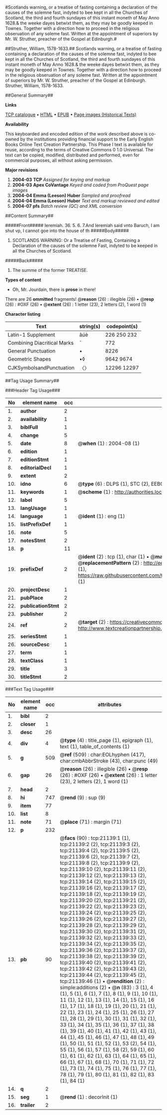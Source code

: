 #Scotlands warning, or a treatise of fasting containing a declaration of the causes of the solemne fast, indyted to bee kept in all the Churches of Scotland, the third and fourth sundayes of this instant moneth of May Anno 1628.& the weeke dayes betwixt them, as they may be goodly keeped in Townes. Together with a direction how to proceed in the religious obseruation of any soleme fast. Written at the appointment of superiors by Mr. W. Struther, preacher of the Gospel at Edinburgh.#

##Struther, William, 1578-1633.##
Scotlands warning, or a treatise of fasting containing a declaration of the causes of the solemne fast, indyted to bee kept in all the Churches of Scotland, the third and fourth sundayes of this instant moneth of May Anno 1628.& the weeke dayes betwixt them, as they may be goodly keeped in Townes. Together with a direction how to proceed in the religious obseruation of any soleme fast. Written at the appointment of superiors by Mr. W. Struther, preacher of the Gospel at Edinburgh.
Struther, William, 1578-1633.

##General Summary##

**Links**

[TCP catalogue](http://www.ota.ox.ac.uk/tcp/)  • 
[HTML](http://tei.it.ox.ac.uk/tcp/Texts-HTML/free/A13/A13082.html)  • 
[EPUB](http://tei.it.ox.ac.uk/tcp/Texts-EPUB/free/A13/A13082.epub) • 
[Page images (Historical Texts)](https://data.historicaltexts.jisc.ac.uk/view?pubId=eebo-99855638e&pageId=eebo-99855638e-21139-1)

**Availability**

This keyboarded and encoded edition of the
	       work described above is co-owned by the institutions
	       providing financial support to the Early English Books
	       Online Text Creation Partnership. This Phase I text is
	       available for reuse, according to the terms of Creative
	       Commons 0 1.0 Universal. The text can be copied,
	       modified, distributed and performed, even for
	       commercial purposes, all without asking permission.

**Major revisions**

1. __2004-03__ __TCP__ *Assigned for keying and markup*
1. __2004-03__ __Apex CoVantage__ *Keyed and coded from ProQuest page images*
1. __2004-04__ __Emma (Leeson) Huber__ *Sampled and proofread*
1. __2004-04__ __Emma (Leeson) Huber__ *Text and markup reviewed and edited*
1. __2004-07__ __pfs__ *Batch review (QC) and XML conversion*

##Content Summary##

#####Front#####
Ieremiah. 36. 5. 6. 7.And Ieremiah said vnto Baruch, I am shut vp, I cannot goe into the house of th
#####Body#####

1. SCOTLANDS WARNING: Or a Treatise of Fasting, Containing a Declaration of the causes of the solemne Fast, indyted to be keeped in all the Churches of Scotland.

#####Back#####

1. The summe of the former TREATISE.

**Types of content**

  * Oh, Mr. Jourdain, there is **prose** in there!

There are 26 **ommitted** fragments! 
 @__reason__ (26) : illegible (26)  •  @__resp__ (26) : #OXF (26)  •  @__extent__ (26) : 1 letter (23), 2 letters (2), 1 word (1)

**Character listing**


|Text|string(s)|codepoint(s)|
|---|---|---|
|Latin-1 Supplement|âúè|226 250 232|
|Combining             Diacritical Marks|̄|772|
|General Punctuation|•|8226|
|Geometric Shapes|▪◊|9642 9674|
|CJKSymbolsandPunctuation|〈〉|12296 12297|

##Tag Usage Summary##

###Header Tag Usage###

|No|element name|occ|attributes|
|---|---|---|---|
|1.|__author__|2||
|2.|__availability__|1||
|3.|__biblFull__|1||
|4.|__change__|5||
|5.|__date__|8| @__when__ (1) : 2004-08 (1)|
|6.|__edition__|1||
|7.|__editionStmt__|1||
|8.|__editorialDecl__|1||
|9.|__extent__|2||
|10.|__idno__|6| @__type__ (6) : DLPS (1), STC (2), EEBO-CITATION (1), PROQUEST (1), VID (1)|
|11.|__keywords__|1| @__scheme__ (1) : http://authorities.loc.gov/ (1)|
|12.|__label__|5||
|13.|__langUsage__|1||
|14.|__language__|1| @__ident__ (1) : eng (1)|
|15.|__listPrefixDef__|1||
|16.|__note__|5||
|17.|__notesStmt__|2||
|18.|__p__|11||
|19.|__prefixDef__|2| @__ident__ (2) : tcp (1), char (1)  •  @__matchPattern__ (2) : ([0-9\-]+):([0-9IVX]+) (1), (.+) (1)  •  @__replacementPattern__ (2) : http://eebo.chadwyck.com/downloadtiff?vid=$1&page=$2 (1), https://raw.githubusercontent.com/textcreationpartnership/Texts/master/tcpchars.xml#$1 (1)|
|20.|__projectDesc__|1||
|21.|__pubPlace__|2||
|22.|__publicationStmt__|2||
|23.|__publisher__|2||
|24.|__ref__|2| @__target__ (2) : https://creativecommons.org/publicdomain/zero/1.0/ (1), http://www.textcreationpartnership.org/docs/. (1)|
|25.|__seriesStmt__|1||
|26.|__sourceDesc__|1||
|27.|__term__|1||
|28.|__textClass__|1||
|29.|__title__|3||
|30.|__titleStmt__|2||


###Text Tag Usage###

|No|element name|occ|attributes|
|---|---|---|---|
|1.|__bibl__|2||
|2.|__closer__|1||
|3.|__desc__|26||
|4.|__div__|4| @__type__ (4) : title_page (1), epigraph (1), text (1), table_of_contents (1)|
|5.|__g__|509| @__ref__ (509) : char:EOLhyphen (417), char:cmbAbbrStroke (43), char:punc (49)|
|6.|__gap__|26| @__reason__ (26) : illegible (26)  •  @__resp__ (26) : #OXF (26)  •  @__extent__ (26) : 1 letter (23), 2 letters (2), 1 word (1)|
|7.|__head__|2||
|8.|__hi__|747| @__rend__ (9) : sup (9)|
|9.|__item__|77||
|10.|__list__|8||
|11.|__note__|71| @__place__ (71) : margin (71)|
|12.|__p__|232||
|13.|__pb__|90| @__facs__ (90) : tcp:21139:1 (1), tcp:21139:2 (2), tcp:21139:3 (2), tcp:21139:4 (2), tcp:21139:5 (2), tcp:21139:6 (2), tcp:21139:7 (2), tcp:21139:8 (2), tcp:21139:9 (2), tcp:21139:10 (2), tcp:21139:11 (2), tcp:21139:12 (2), tcp:21139:13 (2), tcp:21139:14 (2), tcp:21139:15 (2), tcp:21139:16 (2), tcp:21139:17 (2), tcp:21139:18 (2), tcp:21139:19 (2), tcp:21139:20 (2), tcp:21139:21 (2), tcp:21139:22 (2), tcp:21139:23 (2), tcp:21139:24 (2), tcp:21139:25 (2), tcp:21139:26 (2), tcp:21139:27 (2), tcp:21139:28 (2), tcp:21139:29 (2), tcp:21139:30 (2), tcp:21139:31 (2), tcp:21139:32 (2), tcp:21139:33 (2), tcp:21139:34 (2), tcp:21139:35 (2), tcp:21139:36 (2), tcp:21139:37 (2), tcp:21139:38 (2), tcp:21139:39 (2), tcp:21139:40 (2), tcp:21139:41 (2), tcp:21139:42 (2), tcp:21139:43 (2), tcp:21139:44 (2), tcp:21139:45 (2), tcp:21139:46 (1)  •  @__rendition__ (2) : simple:additions (2)  •  @__n__ (83) : 3 (1), 4 (1), 5 (1), 6 (1), 7 (1), 8 (1), 9 (1), 10 (1), 11 (1), 12 (1), 13 (1), 14 (1), 15 (1), 16 (1), 17 (1), 18 (1), 19 (1), 20 (1), 21 (1), 22 (1), 23 (1), 24 (1), 25 (1), 26 (1), 27 (1), 28 (1), 29 (1), 30 (1), 31 (1), 32 (1), 33 (1), 34 (1), 35 (1), 36 (1), 37 (1), 38 (1), 39 (1), 40 (1), 41 (1), 42 (1), 43 (1), 44 (1), 45 (1), 46 (1), 47 (1), 48 (1), 49 (1), 50 (1), 51 (1), 52 (1), 53 (2), 54 (1), 55 (1), 56 (1), 57 (1), 58 (2), 59 (1), 60 (1), 61 (1), 62 (1), 63 (1), 64 (1), 65 (1), 66 (1), 67 (1), 68 (1), 70 (1), 71 (1), 72 (1), 73 (1), 74 (1), 75 (1), 76 (1), 77 (1), 78 (1), 79 (1), 80 (1), 81 (1), 82 (1), 83 (1), 84 (1)|
|14.|__q__|2||
|15.|__seg__|1| @__rend__ (1) : decorInit (1)|
|16.|__trailer__|2||
